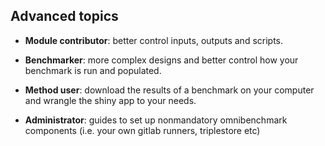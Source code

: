 
## Advanced topics

- **Module contributor**: better control inputs, outputs and scripts. 

- **Benchmarker**: more complex designs and better control how your benchmark is run and populated.

- **Method user**: download the results of a benchmark on your computer and wrangle the shiny app to your needs. 

- **Administrator**: guides to set up nonmandatory omnibenchmark components (i.e. your own gitlab runners, triplestore etc)

